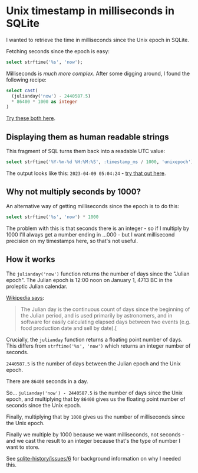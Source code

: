 # Unix timestamp in milliseconds in SQLite

I wanted to retrieve the time in milliseconds since the Unix epoch in SQLite.

Fetching seconds since the epoch is easy:
```sql
select strftime('%s', 'now');
```
Milliseconds is *much more complex*. After some digging around, I found the following recipe:
```sql
select cast(
  (julianday('now') - 2440587.5)
  * 86400 * 1000 as integer
)
```
[Try these both here](https://latest.datasette.io/_memory?sql=select%0D%0A++strftime%28%27%25s%27%2C+%27now%27%29+as+seconds_since_epoch%2C%0D%0A++cast%28%28julianday%28%27now%27%29+-+2440587.5%29+*+86400+*+1000+as+integer%29+as+ms_since_epoch%3B).

## Displaying them as human readable strings

This fragment of SQL turns them back into a readable UTC value:
```sql
select strftime('%Y-%m-%d %H:%M:%S', :timestamp_ms / 1000, 'unixepoch')
```
The output looks like this: `2023-04-09 05:04:24` - [try that out here](https://latest.datasette.io/_memory?sql=select+strftime%28%27%25Y-%25m-%25d+%25H%3A%25M%3A%25S%27%2C+%3Atimestamp_ms+%2F+1000%2C+%27unixepoch%27%29%0D%0A&timestamp_ms=1681016664769).

## Why not multiply seconds by 1000?

An alternative way of getting milliseconds since the epoch is to do this:
```sql
select strftime('%s', 'now') * 1000
```
The problem with this is that seconds there is an integer - so if I multiply by 1000 I'll always get a number ending in ...000 -  but I want millisecond precision on my timestamps here, so that's not useful.

## How it works

The `julianday('now')` function returns the number of days since the "Julian epoch". The Julian epoch is 12:00 noon on January 1, 4713 BC in the proleptic Julian calendar.

[Wikipedia says](https://en.wikipedia.org/wiki/Julian_day):

> The Julian day is the continuous count of days since the beginning of the Julian period, and is used primarily by astronomers, and in software for easily calculating elapsed days between two events (e.g. food production date and sell by date).[

Crucially, the `julianday` function returns a floating point number of days. This differs from `strftime('%s', 'now')` which returns an integer number of seconds.

`2440587.5` is the number of days between the Julian epoch and the Unix epoch.

There are `86400` seconds in a day.

So... `julianday('now') - 2440587.5` is the number of days since the Unix epoch, and multiplying that by `86400` gives us the floating point number of seconds since the Unix epoch.

Finally, multiplying that by `1000` gives us the number of milliseconds since the Unix epoch.

Finally we multiple by 1000 because we want milliseconds, not seconds - and we cast the result to an integer because that's the type of number I want to store.

See [sqlite-history/issues/6](https://github.com/simonw/sqlite-history/issues/6) for background information on why I needed this.

